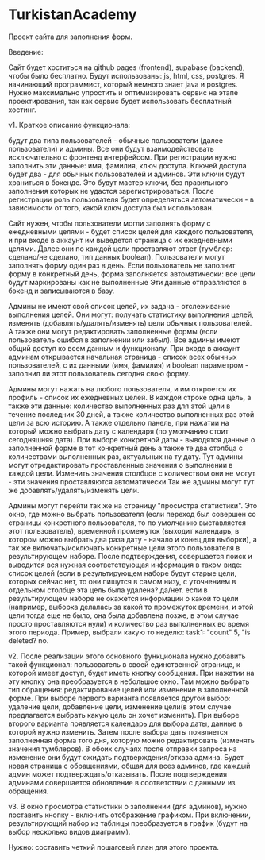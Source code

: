 # TurkistanAcademy
Проект сайта для заполнения форм.

Введение: 

Сайт будет хоститься на github pages (frontend), supabase (backend), чтобы было бесплатно. Будут использованы: js, html, css, postgres. Я начинающий программист, который немного знает java и postgres. Нужно максимально упростить и оптимизировать сервис на этапе проектирования, так как сервис будет использовать бесплатный хостинг. 

v1. Краткое описание функционала: 

будут два типа пользователей - обычные пользователи (далее пользователи) и админы. Все они будут взаимодействовать исключительно с фронтенд интерфейсом. При регистрации нужно заполнить эти данные: имя, фамилия, ключ доступа. Ключей доступа будет два - для обычных пользователей и админов. Эти ключи будут храниться в бэкенде. Это будут мастер ключи, без правильного заполнения которых не удастся зарегистрироваться. После регистрации роль пользователя будет определяться автоматически - в зависимости от того, какой ключ доступа был использован.

Сайт нужен, чтобы пользователи могли заполнять форму с ежедневными целями - будет список целей для каждого пользователя, и при входе в аккаунт им выведется страница с их ежедневными целями. Далее они по каждой цели проставляют ответ (тумблер: сделано/не сделано, тип данных boolean). Пользователи могут заполнять форму один раз в день. Если пользователь не заполнит форму в конкретный день, форма заполняется автоматически: все цели будут маркированы как не выполненные Эти данные отправляются в бэкенд и записываются в базу. 

Админы не имеют свой список целей, их задача - отслеживание выполнения целей. Они могут: получать статистику выполнения целей, изменять (добавлять/удалять/изменять) цели обычных пользователей. А также они могут редактировать заполненные формы (если пользователь ошибся в заполнении или забыл). Все админы имеют общий доступ ко всем данным и функционалу. При входе в аккаунт админам открывается начальная страница - список всех обычных пользователей, с их данными (имя, фамилия) и boolean параметром - заполнил ли этот пользователь сегодня свою форму. 

Админы могут нажать на любого пользователя, и им откроется их профиль - список их ежедневных целей. В каждой строке одна цель, а также эти данные: количество выполненных раз для этой цели в течение последних 30 дней, а также количество выполненных раз этой цели за всю историю. А также отдельно панель, при нажатии на который можно выбрать дату с календаря (по умолчанию стоит сегодняшняя дата). При выборе конкретной даты - выводятся данные о заполненной форме в тот конкретный день а также те два столбца с количествами выполненных раз, актуальных на ту дату. Тут админы могут отредактировать проставленные значения о выполнении в каждой цели. Изменить значения столбцов с количеством они не могут - эти значения проставляются автоматически.Так же админы могут тут же добавлять/удалять/изменять цели.

Админы могут перейти так же на страницу "просмотра статистики". Это окно, где можно выбрать пользователя (если переход был совершен со страницы конкретного пользователя, то по умолчанию выставляется этот пользователь), временной промежуток (выходит календарь, в котором можно выбрать два раза дату - начало и конец для выборки), а так же включать/исключать конкретные цели этого пользователя в результирующем наборе. После подтверждения, совершается поиск и выводится вся нужная соответствующая информация в таком виде: список целей (если в результирующем наборе будут старые цели, которых сейчас нет, то они пишутся в самом низу, с уточнением  в отдельном столбце эта цель была удалена? да/нет. если в результирующем наборе не окажется информации о какой то цели (например, выборка делалась за какой то промежуток времени, и этой цели тогда еще не было, она была добавлена позже, в этом случае просто проставляются нули) и количество раз выполненных во время этого периода. Пример, выбрали какую то неделю: task1: "count" 5, "is deleted? no. 

v2. После реализации этого основного функционала нужно добавить такой функционал: пользователь в своей единственной странице, к которой имеет доступ, будет иметь кнопку сообщения. При нажатии на эту кнопку она преобразуется в небольшое окно. Там можно выбрать тип обращения: редактирование целей или изменение в заполненной форме. При выборе первого варианта появляется другой выбор: удаление цели, добавление цели, изменение цели(в этом случае предлагается выбрать какую цель он хочет изменить). При выборе второго варианта появляется календарь для выбора даты, данные в которой нужно изменить. Затем после выбора даты появляется заполненная форма того дня, которую можно редактировать (изменять значения тумблеров). В обоих случаях после отправки запроса на изменение они будут ожидать подтверждения/отказа админа. Будет новая страница с обращениями, общая для всез админов, где каждый админ может подтверждать/отказывать. После подтверждения админами совершается обновление в соответствии с данными из обращения. 

v3. В окно просмотра статистики о заполнении (для админов), нужно поставить кнопку - включить отображение графиком. При включении, результирующий набор из таблицы преобразуется в график (будут на выбор несколько видов диаграмм).

Нужно: составить четкий пошаговый план для этого проекта. 
